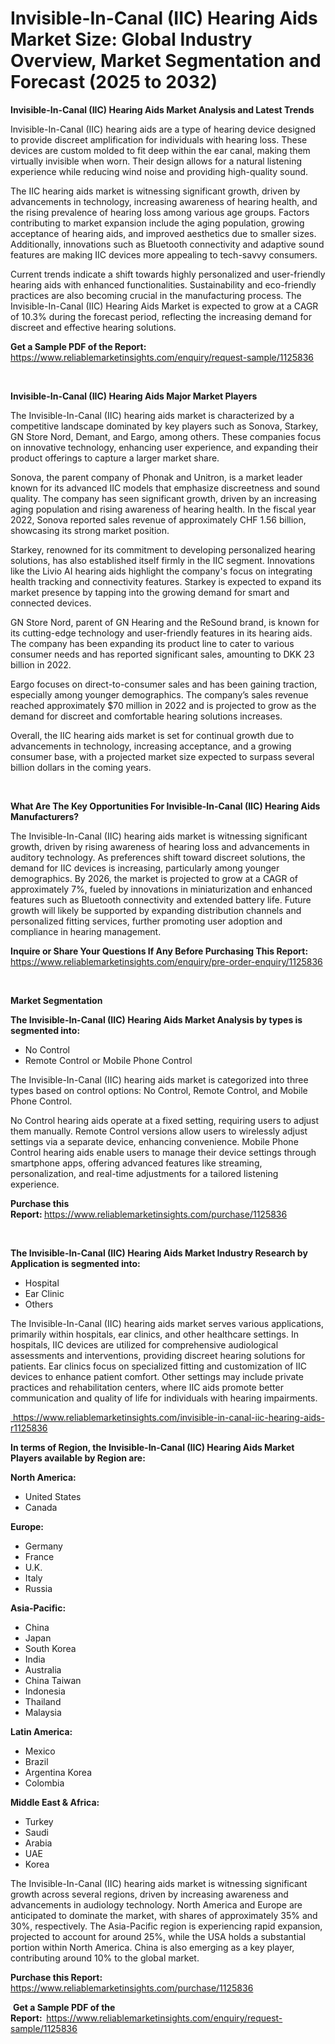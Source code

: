 <p><h1>Invisible-In-Canal (IIC) Hearing Aids Market Size: Global Industry Overview, Market Segmentation and Forecast (2025 to 2032)</h1></p><p><strong>Invisible-In-Canal (IIC) Hearing Aids Market Analysis and Latest Trends</strong></p>
<p><p>Invisible-In-Canal (IIC) hearing aids are a type of hearing device designed to provide discreet amplification for individuals with hearing loss. These devices are custom molded to fit deep within the ear canal, making them virtually invisible when worn. Their design allows for a natural listening experience while reducing wind noise and providing high-quality sound.</p><p>The IIC hearing aids market is witnessing significant growth, driven by advancements in technology, increasing awareness of hearing health, and the rising prevalence of hearing loss among various age groups. Factors contributing to market expansion include the aging population, growing acceptance of hearing aids, and improved aesthetics due to smaller sizes. Additionally, innovations such as Bluetooth connectivity and adaptive sound features are making IIC devices more appealing to tech-savvy consumers.</p><p>Current trends indicate a shift towards highly personalized and user-friendly hearing aids with enhanced functionalities. Sustainability and eco-friendly practices are also becoming crucial in the manufacturing process. The Invisible-In-Canal (IIC) Hearing Aids Market is expected to grow at a CAGR of 10.3% during the forecast period, reflecting the increasing demand for discreet and effective hearing solutions.</p></p>
<p><strong>Get a Sample PDF of the Report:&nbsp;</strong> <a href="https://www.reliablemarketinsights.com/enquiry/request-sample/1125836?utm_campaign=3070&utm_medium=2&utm_source=Github&utm_content=ia&utm_term=16042025&utm_id=invisible-in-canal-iic-hearing-aids">https://www.reliablemarketinsights.com/enquiry/request-sample/1125836</a></p>
<p>&nbsp;</p>
<p><strong>Invisible-In-Canal (IIC) Hearing Aids Major Market Players</strong></p>
<p><p>The Invisible-In-Canal (IIC) hearing aids market is characterized by a competitive landscape dominated by key players such as Sonova, Starkey, GN Store Nord, Demant, and Eargo, among others. These companies focus on innovative technology, enhancing user experience, and expanding their product offerings to capture a larger market share.</p><p>Sonova, the parent company of Phonak and Unitron, is a market leader known for its advanced IIC models that emphasize discreetness and sound quality. The company has seen significant growth, driven by an increasing aging population and rising awareness of hearing health. In the fiscal year 2022, Sonova reported sales revenue of approximately CHF 1.56 billion, showcasing its strong market position.</p><p>Starkey, renowned for its commitment to developing personalized hearing solutions, has also established itself firmly in the IIC segment. Innovations like the Livio AI hearing aids highlight the company's focus on integrating health tracking and connectivity features. Starkey is expected to expand its market presence by tapping into the growing demand for smart and connected devices.</p><p>GN Store Nord, parent of GN Hearing and the ReSound brand, is known for its cutting-edge technology and user-friendly features in its hearing aids. The company has been expanding its product line to cater to various consumer needs and has reported significant sales, amounting to DKK 23 billion in 2022.</p><p>Eargo focuses on direct-to-consumer sales and has been gaining traction, especially among younger demographics. The company’s sales revenue reached approximately $70 million in 2022 and is projected to grow as the demand for discreet and comfortable hearing solutions increases. </p><p>Overall, the IIC hearing aids market is set for continual growth due to advancements in technology, increasing acceptance, and a growing consumer base, with a projected market size expected to surpass several billion dollars in the coming years.</p></p>
<p>&nbsp;</p>
<p><strong>What Are The Key Opportunities For Invisible-In-Canal (IIC) Hearing Aids Manufacturers?</strong></p>
<p><p>The Invisible-In-Canal (IIC) hearing aids market is witnessing significant growth, driven by rising awareness of hearing loss and advancements in auditory technology. As preferences shift toward discreet solutions, the demand for IIC devices is increasing, particularly among younger demographics. By 2026, the market is projected to grow at a CAGR of approximately 7%, fueled by innovations in miniaturization and enhanced features such as Bluetooth connectivity and extended battery life. Future growth will likely be supported by expanding distribution channels and personalized fitting services, further promoting user adoption and compliance in hearing management.</p></p>
<p><strong>Inquire or Share Your Questions If Any Before Purchasing This Report:</strong> <a href="https://www.reliablemarketinsights.com/enquiry/pre-order-enquiry/1125836?utm_campaign=3070&utm_medium=2&utm_source=Github&utm_content=ia&utm_term=16042025&utm_id=invisible-in-canal-iic-hearing-aids">https://www.reliablemarketinsights.com/enquiry/pre-order-enquiry/1125836</a></p>
<p>&nbsp;</p>
<p><strong>Market Segmentation</strong></p>
<p><strong>The Invisible-In-Canal (IIC) Hearing Aids Market Analysis by types is segmented into:</strong></p>
<p><ul><li>No Control</li><li>Remote Control or Mobile Phone Control</li></ul></p>
<p><p>The Invisible-In-Canal (IIC) hearing aids market is categorized into three types based on control options: No Control, Remote Control, and Mobile Phone Control. </p><p>No Control hearing aids operate at a fixed setting, requiring users to adjust them manually. Remote Control versions allow users to wirelessly adjust settings via a separate device, enhancing convenience. Mobile Phone Control hearing aids enable users to manage their device settings through smartphone apps, offering advanced features like streaming, personalization, and real-time adjustments for a tailored listening experience.</p></p>
<p><strong>Purchase this Report:&nbsp;</strong><a href="https://www.reliablemarketinsights.com/purchase/1125836?utm_campaign=3070&utm_medium=2&utm_source=Github&utm_content=ia&utm_term=16042025&utm_id=invisible-in-canal-iic-hearing-aids">https://www.reliablemarketinsights.com/purchase/1125836</a></p>
<p>&nbsp;</p>
<p><strong>The Invisible-In-Canal (IIC) Hearing Aids Market Industry Research by Application is segmented into:</strong></p>
<p><ul><li>Hospital</li><li>Ear Clinic</li><li>Others</li></ul></p>
<p><p>The Invisible-In-Canal (IIC) hearing aids market serves various applications, primarily within hospitals, ear clinics, and other healthcare settings. In hospitals, IIC devices are utilized for comprehensive audiological assessments and interventions, providing discreet hearing solutions for patients. Ear clinics focus on specialized fitting and customization of IIC devices to enhance patient comfort. Other settings may include private practices and rehabilitation centers, where IIC aids promote better communication and quality of life for individuals with hearing impairments.</p></p>
<p><a href="https://www.reliablemarketinsights.com/invisible-in-canal-iic-hearing-aids-r1125836?utm_campaign=3070&utm_medium=2&utm_source=Github&utm_content=ia&utm_term=16042025&utm_id=invisible-in-canal-iic-hearing-aids">&nbsp;https://www.reliablemarketinsights.com/invisible-in-canal-iic-hearing-aids-r1125836</a></p>
<p><strong>In terms of Region, the Invisible-In-Canal (IIC) Hearing Aids Market Players available by Region are:</strong></p>
<p>
    <p> <strong> North America: </strong>
        <ul>
            <li>United States</li>
            <li>Canada</li>
        </ul>
        </p> 
    <p> <strong> Europe: </strong>
        <ul>
            <li>Germany</li>
            <li>France</li>
            <li>U.K.</li>
            <li>Italy</li>
            <li>Russia</li>
        </ul>
        </p> 
    <p> <strong> Asia-Pacific: </strong>
        <ul>
            <li>China</li>
            <li>Japan</li>
            <li>South Korea</li>
            <li>India</li>
            <li>Australia</li>
            <li>China Taiwan</li>
            <li>Indonesia</li>
            <li>Thailand</li>
            <li>Malaysia</li>
        </ul>
        </p> 
    <p> <strong> Latin America: </strong>
        <ul>
            <li>Mexico</li>
            <li>Brazil</li>
            <li>Argentina Korea</li>
            <li>Colombia</li>
        </ul>
        </p> 
    <p> <strong> Middle East & Africa: </strong>
        <ul>
            <li>Turkey</li>
            <li>Saudi</li>
            <li>Arabia</li>
            <li>UAE</li>
            <li>Korea</li>
        </ul>
    </p>
    </p>
<p><p>The Invisible-In-Canal (IIC) hearing aids market is witnessing significant growth across several regions, driven by increasing awareness and advancements in audiology technology. North America and Europe are anticipated to dominate the market, with shares of approximately 35% and 30%, respectively. The Asia-Pacific region is experiencing rapid expansion, projected to account for around 25%, while the USA holds a substantial portion within North America. China is also emerging as a key player, contributing around 10% to the global market.</p></p>
<p><strong>Purchase this Report: </strong><a href="https://www.reliablemarketinsights.com/purchase/1125836?utm_campaign=3070&utm_medium=2&utm_source=Github&utm_content=ia&utm_term=16042025&utm_id=invisible-in-canal-iic-hearing-aids">https://www.reliablemarketinsights.com/purchase/1125836</a></p>
<p>&nbsp;<strong>Get a Sample PDF of the Report:&nbsp;&nbsp;</strong><a href="https://www.reliablemarketinsights.com/enquiry/request-sample/1125836?utm_campaign=3070&utm_medium=2&utm_source=Github&utm_content=ia&utm_term=16042025&utm_id=invisible-in-canal-iic-hearing-aids">https://www.reliablemarketinsights.com/enquiry/request-sample/1125836</a></p>
<p><strong></strong></p>
<p><p></p><p></p><p></p></p>